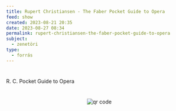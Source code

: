 ```yaml
---
title: Rupert Christiansen - The Faber Pocket Guide to Opera
feed: show
created: 2023-08-21 20:35
date: 2023-08-27 08:34
permalink: rupert-christiansen-the-faber-pocket-guide-to-opera
subject:
  - zenetöri
type:
  - forrás
---
```

#

R. C. Pocket Guide to Opera



#
<p style="text-align: center;"><img src="https://chart.googleapis.com/chart?cht=qr&chl=https://notes.andrasdenes.com/rupert-christiansen-the-faber-pocket-guide-to-opera&chs=180x180&choe=UTF-8&chld=L|2" alt="qr code"></p>

